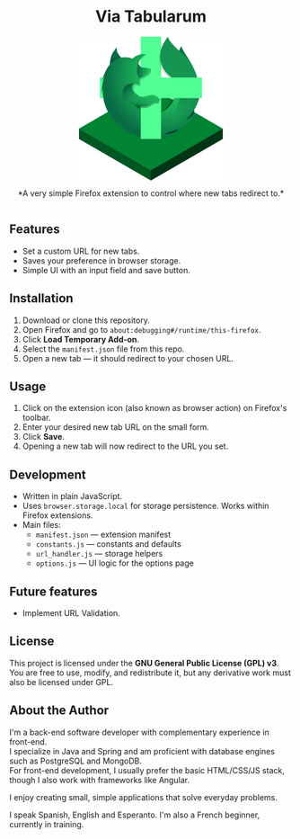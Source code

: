 <div align="center" style="display: flex; flex-direction: column; align-items: center">
<h1>Via Tabularum</h1>
<img src="icons/icon_viatabularum.png" alt="Via Tabularum Logo" width="256px" height="256px"/>
<p>*A very simple Firefox extension to control where new tabs redirect to.*</p>
</div>

## Features

- Set a custom URL for new tabs.
- Saves your preference in browser storage.
- Simple UI with an input field and save button.

## Installation

1. Download or clone this repository.
2. Open Firefox and go to `about:debugging#/runtime/this-firefox`.
3. Click **Load Temporary Add-on**.
4. Select the `manifest.json` file from this repo.
5. Open a new tab — it should redirect to your chosen URL.

## Usage

1. Click on the extension icon (also known as browser action) on Firefox's toolbar. 
2. Enter your desired new tab URL on the small form.
3. Click **Save**.
4. Opening a new tab will now redirect to the URL you set.

## Development

- Written in plain JavaScript.
- Uses `browser.storage.local` for storage persistence. Works within Firefox extensions.
- Main files:
    - `manifest.json` — extension manifest
    - `constants.js` — constants and defaults
    - `url_handler.js` — storage helpers
    - `options.js` — UI logic for the options page

## Future features

- Implement URL Validation.


## License

This project is licensed under the **GNU General Public License (GPL) v3**.  
You are free to use, modify, and redistribute it, but any derivative work must also be licensed under GPL.

## About the Author

I'm a back-end software developer with complementary experience in front-end.  
I specialize in Java and Spring and am proficient with database engines such as PostgreSQL and MongoDB.  
For front-end development, I usually prefer the basic HTML/CSS/JS stack, though I also work with frameworks like Angular.

I enjoy creating small, simple applications that solve everyday problems.

I speak Spanish, English and Esperanto. I'm also a French beginner, currently in training.
